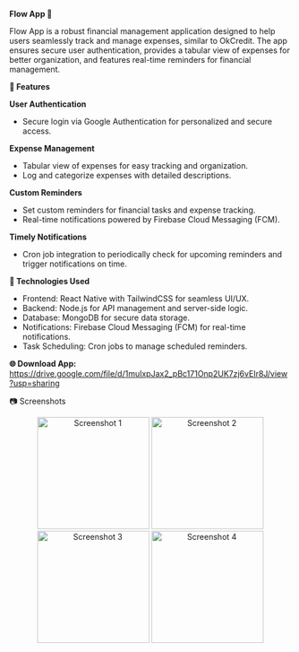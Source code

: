 **Flow App 📱**

Flow App is a robust financial management application designed to help users seamlessly track and manage expenses, similar to OkCredit. The app ensures secure user authentication, provides a tabular view of expenses for better organization, and features real-time reminders for financial management.

**🌟 Features**

**User Authentication**
  - Secure login via Google Authentication for personalized and secure access.
    
**Expense Management**
  - Tabular view of expenses for easy tracking and organization.
  - Log and categorize expenses with detailed descriptions.

**Custom Reminders**
  - Set custom reminders for financial tasks and expense tracking.
  - Real-time notifications powered by Firebase Cloud Messaging (FCM).

**Timely Notifications**
  - Cron job integration to periodically check for upcoming reminders and trigger notifications on time.
    
**🚀 Technologies Used**
  - Frontend: React Native with TailwindCSS for seamless UI/UX.
  - Backend: Node.js for API management and server-side logic.
  - Database: MongoDB for secure data storage.
  - Notifications: Firebase Cloud Messaging (FCM) for real-time notifications.
  - Task Scheduling: Cron jobs to manage scheduled reminders.

**🌐 Download App:** https://drive.google.com/file/d/1muIxpJax2_pBc171Onp2UK7zj6vEIr8J/view?usp=sharing

📷 Screenshots

<p align="center">
  <img src="https://github.com/user-attachments/assets/8b2e95d6-9eb1-4132-8207-d9dd224f29c1" alt="Screenshot 1" width="200"/>
  <img src="https://github.com/user-attachments/assets/a5f5b3b6-55ac-41af-bc3b-80cc95f7bdd0" alt="Screenshot 2" width="200"/>
  <img src="https://github.com/user-attachments/assets/a50bb33e-7525-46c4-bebe-0e0df3c2ef66" alt="Screenshot 3" width="200"/>
  <img src="https://github.com/user-attachments/assets/16df51a9-ef86-4792-bad8-0fefdfb9b76a" alt="Screenshot 4" width="200"/>
</p>







